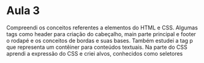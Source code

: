 # Aula 3

Compreendi os conceitos referentes a elementos do HTML e CSS. Algumas tags como header para criação do cabeçalho, main parte principal e footer o rodapé e os conceitos de bordas e suas bases.
Também estudei a tag p que representa um contêiner para conteúdos textuais. Na parte do CSS aprendi a expressão do CSS e criei alvos, conhecidos como seletores  